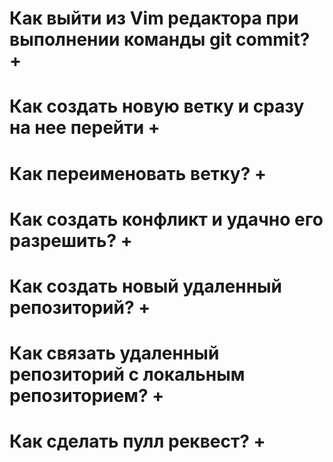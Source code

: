 # Как выйти из Vim редактора при выполнении команды git commit? +

# Как создать новую ветку и сразу на нее перейти +

# Как переименовать ветку? +

# Как создать конфликт и удачно его разрешить? +

# Как создать новый удаленный репозиторий? + 

# Как связать удаленный репозиторий с локальным репозиторием? +

# Как сделать пулл реквест? +